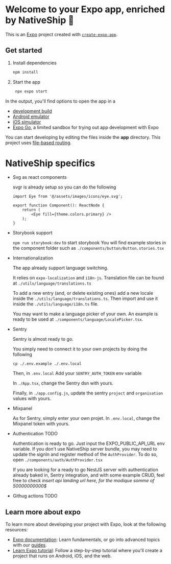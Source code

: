 # Welcome to your Expo app, enriched by NativeShip 👋

This is an [Expo](https://expo.dev) project created with [`create-expo-app`](https://www.npmjs.com/package/create-expo-app).

## Get started

1. Install dependencies

   ```bash
   npm install
   ```

2. Start the app

   ```bash
    npx expo start
   ```

In the output, you'll find options to open the app in a

- [development build](https://docs.expo.dev/develop/development-builds/introduction/)
- [Android emulator](https://docs.expo.dev/workflow/android-studio-emulator/)
- [iOS simulator](https://docs.expo.dev/workflow/ios-simulator/)
- [Expo Go](https://expo.dev/go), a limited sandbox for trying out app development with Expo

You can start developing by editing the files inside the **app** directory. This project uses [file-based routing](https://docs.expo.dev/router/introduction).


# NativeShip specifics

- Svg as react components 

    svgr is already setup so you can do the following

    ```tsx
    import Eye from '@/assets/images/icons/eye.svg';
        
    export function Component(): ReactNode {
        return (
            <Eye fill={theme.colors.primary} />
        );
    }
    ```

- Storybook support

    `npm run storybook:dev` to start storybook
    You will find example stories in the component folder such as `./components/button/Button.stories.tsx`

- Internationalization 

    The app already support language switching. 

    It relies on `expo-localization` and `i18n-js`.
    Translation file can be found at `./utils/language/translations.ts`
    
    To add a new entry (and, or delete existing ones) add a new locale inside the `./utils/language/translations.ts`. Then 
    import and use it inside the `./utils/language/i18n.ts` file. 

    You may want to make a language picker of your own. An example is ready to be used at `./components/language/LocalePicker.tsx`.

- Sentry
    
    Sentry is almost ready to go. 

    You simply need to connect it to your own projects by doing the following

    `cp ./.env.example ./.env.local`
    
    Then, in `.env.local`
    Add your `SENTRY_AUTH_TOKEN` env variable 

    In `./App.tsx`, change the Sentry dsn with yours.

    Finally, in `./app.config.js`, update the sentry `project` and `organisation` values with yours.

- Mixpanel

    As for Sentry, simply enter your own projet.
    In `.env.local`, change the Mixpanel token with yours.

- Authentication TODO

    Authentication is ready to go. Just input the EXPO_PUBLIC_API_URL env variable. 
    If you don't use NativeShip server bundle, you may need to update the signIn and register method of the `AuthProvider`.
    To do so, open `./components/auth/AuthProvider.tsx` 

    If you are looking for a ready to go NestJS server with authentication already baked in, Sentry integration, and with some example CRUD, 
    feel free to check _insert api landing url here, for the modique somme of 50000000000$_

- Githug actions TODO

## Learn more about expo

To learn more about developing your project with Expo, look at the following resources:

- [Expo documentation](https://docs.expo.dev/): Learn fundamentals, or go into advanced topics with our [guides](https://docs.expo.dev/guides).
- [Learn Expo tutorial](https://docs.expo.dev/tutorial/introduction/): Follow a step-by-step tutorial where you'll create a project that runs on Android, iOS, and the web.


